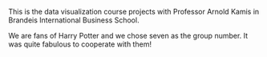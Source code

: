 This is the data visualization course projects with Professor Arnold Kamis in Brandeis International Business School.

We are fans of Harry Potter and we chose seven as the group number. It was quite fabulous to cooperate with them!
